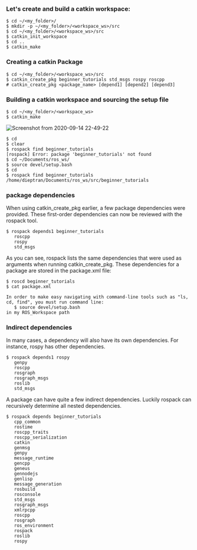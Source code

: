 
### Let's create and build a catkin workspace:
```shell
$ cd ~/<my_folder>/
$ mkdir -p ~/<my_folder>/<workspace_ws>/src
$ cd ~/<my_folder>/<workspace_ws>/src
$ catkin_init_workspace
$ cd ..
$ catkin_make
```

### Creating a catkin Package
```shell
$ cd ~/<my_folder>/<workspace_ws>/src
$ catkin_create_pkg beginner_tutorials std_msgs rospy roscpp
# catkin_create_pkg <package_name> [depend1] [depend2] [depend3]
```

### Building a catkin workspace and sourcing the setup file
```shell
$ cd ~/<my_folder>/<workspace_ws>
$ catkin_make
```
![Screenshot from 2020-09-14 22-49-22](https://user-images.githubusercontent.com/69444682/93108050-91592d00-f6dc-11ea-9083-04cde2f54f3d.png)

```shell
$ cd
$ clear
$ rospack find beginner_tutorials
[rospack] Error: package 'beginner_tutorials' not found
$ cd ~/Documents/ros_ws/
$ source devel/setup.bash
$ cd
$ rospack find beginner_tutorials
/home/dieptran/Documents/ros_ws/src/beginner_tutorials
```

### package dependencies
When using catkin_create_pkg earlier, a few package dependencies were provided. These first-order dependencies can now be reviewed with the rospack tool.
```shell
$ rospack depends1 beginner_tutorials
   roscpp
   rospy
   std_msgs
```
As you can see, rospack lists the same dependencies that were used as arguments when running catkin_create_pkg. These dependencies for a package are stored in the package.xml file:
```shell
$ roscd beginner_tutorials
$ cat package.xml
```
```note
In order to make easy navigating with command-line tools such as "ls, cd, find", you must run command line: 
   $ source devel/setup.bash
in my ROS_Workspace path
```

### Indirect dependencies
In many cases, a dependency will also have its own dependencies. For instance, rospy has other dependencies.
```shell
$ rospack depends1 rospy
   genpy
   roscpp
   rosgraph
   rosgraph_msgs
   roslib
   std_msgs
```

A package can have quite a few indirect dependencies. Luckily rospack can recursively determine all nested dependencies.
```shell
$ rospack depends beginner_tutorials
   cpp_common
   rostime
   roscpp_traits
   roscpp_serialization
   catkin
   genmsg
   genpy
   message_runtime
   gencpp
   geneus
   gennodejs
   genlisp
   message_generation
   rosbuild
   rosconsole
   std_msgs
   rosgraph_msgs
   xmlrpcpp
   roscpp
   rosgraph
   ros_environment
   rospack
   roslib
   rospy
```












